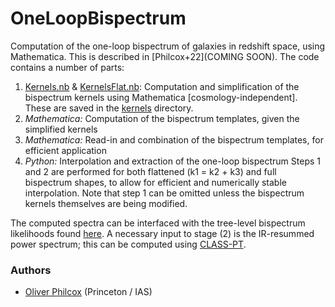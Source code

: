 # OneLoopBispectrum
Computation of the one-loop bispectrum of galaxies in redshift space, using Mathematica. This is described in [Philcox+22](COMING SOON). The code contains a number of parts:
1. [Kernels.nb](Kernels.nb) \& [KernelsFlat.nb](KernelsFlat.nb): Computation and simplification of the bispectrum kernels using Mathematica [cosmology-independent]. These are saved in the [kernels](kernels/) directory.
2. *Mathematica:* Computation of the bispectrum templates, given the simplified kernels 
3. *Mathematica:* Read-in and combination of the bispectrum templates, for efficient application
4. *Python:* Interpolation and extraction of the one-loop bispectrum
Steps 1 and 2 are performed for both flattened (k1 = k2 + k3) and full bispectrum shapes, to allow for efficient and numerically stable interpolation. Note that step 1 can be omitted unless the bispectrum kernels themselves are being modified.

The computed spectra can be interfaced with the tree-level bispectrum likelihoods found [here](https://github.com/oliverphilcox/full_shape_likelihoods). A necessary input to stage (2) is the IR-resummed power spectrum; this can be computed using [CLASS-PT](https://github.com/michalychforever/CLASS-PT).

### Authors
- [Oliver Philcox](mailto:ohep2@cantab.ac.uk) (Princeton / IAS) 
